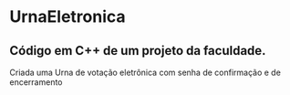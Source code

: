 # UrnaEletronica

## Código em C++ de um projeto da faculdade.

Criada uma Urna de votação eletrônica com senha de confirmação e de encerramento